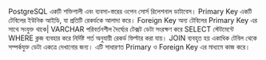PostgreSQL একটি শক্তিশালী এবং ব্যবসা-স্তরের ওপেন সোর্স রিলেশনাল ডাটাবেস।
Primary Key একটি টেবিলের ইউনিক আইডি, যা প্রতিটি রেকর্ডকে আলাদা করে। Foreign Key অন্য টেবিলের Primary Key এর সাথে সংযুক্ত থাকে|
VARCHAR পরিবর্তনশীল দৈর্ঘ্যের টেক্সট ডেটা সংরক্ষণ করে
SELECT স্টেটমেন্টে WHERE ক্লজ ব্যবহার করে নির্দিষ্ট শর্ত অনুযায়ী রেকর্ড ফিল্টার করা যায়।
JOIN ব্যবহৃত হয় একাধিক টেবিল থেকে সম্পর্কযুক্ত ডেটা একত্রে দেখানোর জন্য। এটি সাধারণত Primary ও Foreign Key এর মাধ্যমে কাজ করে।
